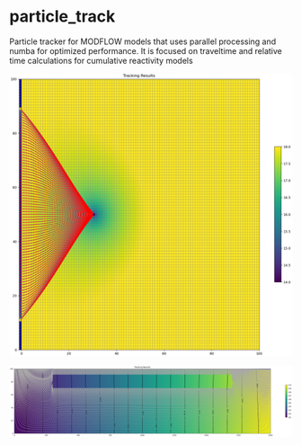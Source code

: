 # particle_track
Particle tracker for MODFLOW models that uses parallel processing and numba for optimized performance. It is focused on traveltime and relative time calculations for cumulative reactivity models

![Particle Track Results](https://github.com/vcantarella/particle_track/blob/main/pathline_fig_valid.png)

![Particle Track Results -2 ](https://github.com/vcantarella/particle_track/blob/main/pathline2_fig.png)
